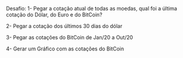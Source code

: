 Desafio: 
1- Pegar a cotação atual de todas as moedas, qual foi a última cotação do Dólar, do Euro e do BitCoin? 

2- Pegar a cotação dos últimos 30 dias do dólar 

3- Pegar as cotações do BitCoin de Jan/20 a Out/20

4- Gerar um Gráfico com as cotações do BitCoin
